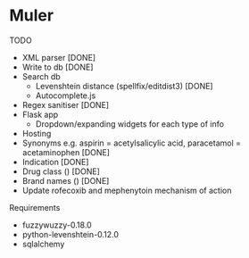 # Muler

TODO
- XML parser [DONE]
- Write to db [DONE]
- Search db
  - Levenshtein distance (spellfix/editdist3) [DONE]
  - Autocomplete.js
- Regex sanitiser [DONE]
- Flask app
  - Dropdown/expanding widgets for each type of info
- Hosting
- Synonyms e.g. aspirin = acetylsalicylic acid, paracetamol = acetaminophen [DONE]
- Indication [DONE]
- Drug class (<atc-codes>) [DONE]
- Brand names (<products>) [DONE]
- Update rofecoxib and mephenytoin mechanism of action



Requirements
- fuzzywuzzy-0.18.0
- python-levenshtein-0.12.0
- sqlalchemy